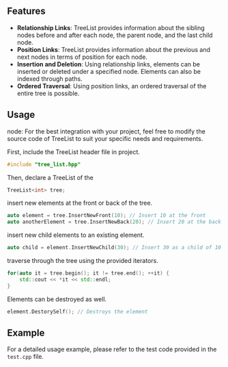 

## Features

- **Relationship Links**: TreeList provides information about the sibling nodes before and after each node, the parent node, and the last child node.
- **Position Links**: TreeList provides information about the previous and next nodes in terms of position for each node.
- **Insertion and Deletion**: Using relationship links, elements can be inserted or deleted under a specified node. Elements can also be indexed through paths.
- **Ordered Traversal**: Using position links, an ordered traversal of the entire tree is possible.

## Usage

node: For the best integration with your project, feel free to modify the source code of TreeList to suit your specific needs and requirements.



First, include the TreeList header file in project.

```cpp
#include "tree_list.hpp"
```

Then, declare a TreeList of the

```cpp
TreeList<int> tree;
```

insert new elements at the front or back of the tree.

```cpp
auto element = tree.InsertNewFront(10); // Insert 10 at the front
auto anotherElement = tree.InsertNewBack(20); // Insert 20 at the back
```

insert new child elements to an existing element.

```cpp
auto child = element.InsertNewChild(30); // Insert 30 as a child of 10
```

traverse through the tree using the provided iterators.

```cpp
for(auto it = tree.begin(); it != tree.end(); ++it) {
    std::cout << *it << std::endl;
}
```

Elements can be destroyed as well.

```cpp
element.DestorySelf(); // Destroys the element
```





## Example

For a detailed usage example, please refer to the test code provided in the `test.cpp` file.



